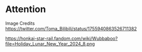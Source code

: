 # Attention

Image Credits
https://twitter.com/Toma_Bilibili/status/1755940863526711382 

https://honkai-star-rail.fandom.com/wiki/Wubbaboo?file=Holiday_Lunar_New_Year_2024_8.png
